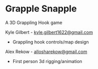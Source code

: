 # Grapple Snapple
A 3D Grappling Hook game

Kyle Gilbert - kyle.gilbert1622@gmail.com
- Grappling hook controls/map design

Alex Rekow - allosharekow@gmail.com
- First person 3d rigging/animation
